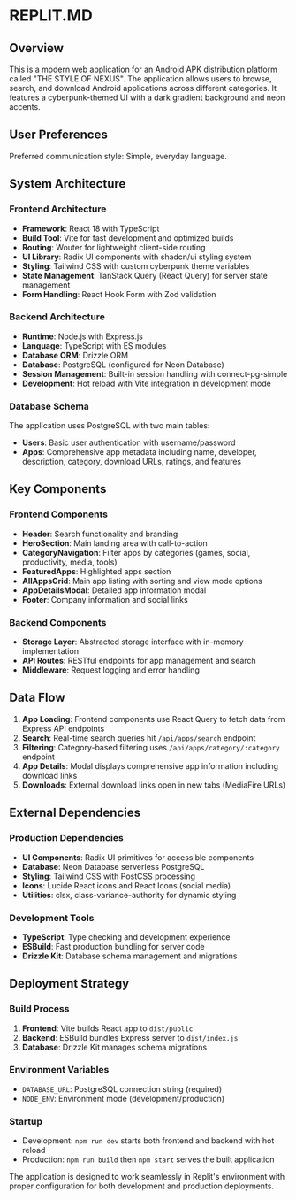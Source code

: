 # REPLIT.MD

## Overview

This is a modern web application for an Android APK distribution platform called "THE STYLE OF NEXUS". The application allows users to browse, search, and download Android applications across different categories. It features a cyberpunk-themed UI with a dark gradient background and neon accents.

## User Preferences

Preferred communication style: Simple, everyday language.

## System Architecture

### Frontend Architecture
- **Framework**: React 18 with TypeScript
- **Build Tool**: Vite for fast development and optimized builds
- **Routing**: Wouter for lightweight client-side routing
- **UI Library**: Radix UI components with shadcn/ui styling system
- **Styling**: Tailwind CSS with custom cyberpunk theme variables
- **State Management**: TanStack Query (React Query) for server state management
- **Form Handling**: React Hook Form with Zod validation

### Backend Architecture
- **Runtime**: Node.js with Express.js
- **Language**: TypeScript with ES modules
- **Database ORM**: Drizzle ORM
- **Database**: PostgreSQL (configured for Neon Database)
- **Session Management**: Built-in session handling with connect-pg-simple
- **Development**: Hot reload with Vite integration in development mode

### Database Schema
The application uses PostgreSQL with two main tables:
- **Users**: Basic user authentication with username/password
- **Apps**: Comprehensive app metadata including name, developer, description, category, download URLs, ratings, and features

## Key Components

### Frontend Components
- **Header**: Search functionality and branding
- **HeroSection**: Main landing area with call-to-action
- **CategoryNavigation**: Filter apps by categories (games, social, productivity, media, tools)
- **FeaturedApps**: Highlighted apps section
- **AllAppsGrid**: Main app listing with sorting and view mode options
- **AppDetailsModal**: Detailed app information modal
- **Footer**: Company information and social links

### Backend Components
- **Storage Layer**: Abstracted storage interface with in-memory implementation
- **API Routes**: RESTful endpoints for app management and search
- **Middleware**: Request logging and error handling

## Data Flow

1. **App Loading**: Frontend components use React Query to fetch data from Express API endpoints
2. **Search**: Real-time search queries hit `/api/apps/search` endpoint
3. **Filtering**: Category-based filtering uses `/api/apps/category/:category` endpoint
4. **App Details**: Modal displays comprehensive app information including download links
5. **Downloads**: External download links open in new tabs (MediaFire URLs)

## External Dependencies

### Production Dependencies
- **UI Components**: Radix UI primitives for accessible components
- **Database**: Neon Database serverless PostgreSQL
- **Styling**: Tailwind CSS with PostCSS processing
- **Icons**: Lucide React icons and React Icons (social media)
- **Utilities**: clsx, class-variance-authority for dynamic styling

### Development Tools
- **TypeScript**: Type checking and development experience
- **ESBuild**: Fast production bundling for server code
- **Drizzle Kit**: Database schema management and migrations

## Deployment Strategy

### Build Process
1. **Frontend**: Vite builds React app to `dist/public`
2. **Backend**: ESBuild bundles Express server to `dist/index.js`
3. **Database**: Drizzle Kit manages schema migrations

### Environment Variables
- `DATABASE_URL`: PostgreSQL connection string (required)
- `NODE_ENV`: Environment mode (development/production)

### Startup
- Development: `npm run dev` starts both frontend and backend with hot reload
- Production: `npm run build` then `npm start` serves the built application

The application is designed to work seamlessly in Replit's environment with proper configuration for both development and production deployments.
